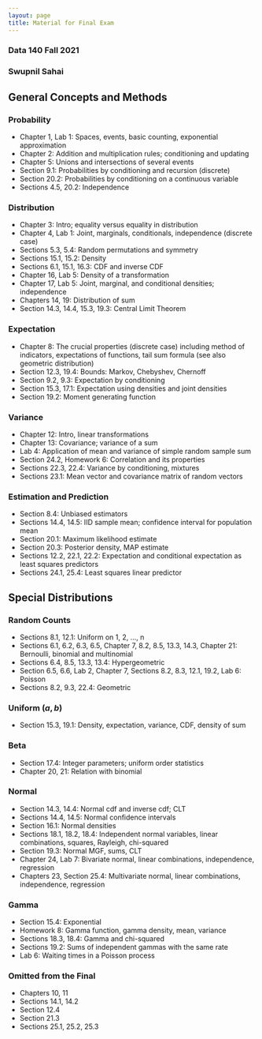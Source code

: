 ```yaml
---
layout: page
title: Material for Final Exam
---
```


<!-- #region -->
### Data 140 Fall 2021 ###
### Swupnil Sahai ###

## General Concepts and Methods ##

### Probability ###
- Chapter 1, Lab 1: Spaces, events, basic counting, exponential approximation
- Chapter 2: Addition and multiplication rules; conditioning and updating
- Chapter 5: Unions and intersections of several events
- Section 9.1: Probabilities by conditioning and recursion (discrete)
- Section 20.2: Probabilities by conditioning on a continuous variable
- Sections 4.5, 20.2: Independence

### Distribution ###
- Chapter 3: Intro; equality versus equality in distribution
- Chapter 4, Lab 1: Joint, marginals, conditionals, independence (discrete case)
- Sections 5.3, 5.4: Random permutations and symmetry
- Sections 15.1, 15.2: Density
- Sections 6.1, 15.1, 16.3: CDF and inverse CDF
- Chapter 16, Lab 5: Density of a transformation
- Chapter 17, Lab 5: Joint, marginal, and conditional densities; independence
- Chapters 14, 19: Distribution of sum
- Section 14.3, 14.4, 15.3, 19.3: Central Limit Theorem

### Expectation ###
- Chapter 8: The crucial properties (discrete case) including method of indicators, expectations of functions, tail sum formula (see also geometric distribution)
- Section 12.3, 19.4: Bounds: Markov, Chebyshev, Chernoff
- Section 9.2, 9.3: Expectation by conditioning
- Section 15.3, 17.1: Expectation using densities and joint densities
- Section 19.2: Moment generating function

### Variance ###
- Chapter 12: Intro, linear transformations
- Chapter 13: Covariance; variance of a sum
- Lab 4: Application of mean and variance of simple random sample sum
- Section 24.2, Homework 6: Correlation and its properties
- Sections 22.3, 22.4: Variance by conditioning, mixtures
- Sections 23.1: Mean vector and covariance matrix of random vectors

### Estimation and Prediction ###
- Section 8.4: Unbiased estimators
- Sections 14.4, 14.5: IID sample mean; confidence interval for population mean
- Section 20.1: Maximum likelihood estimate
- Section 20.3: Posterior density, MAP estimate
- Sections 12.2, 22.1, 22.2: Expectation and conditional expectation as least squares predictors
- Sections 24.1, 25.4: Least squares linear predictor

## Special Distributions ##

### Random Counts ###
- Sections 8.1, 12.1: Uniform on 1, 2, ..., n
- Sections 6.1, 6.2, 6.3, 6.5, Chapter 7, 8.2, 8.5, 13.3, 14.3, Chapter 21: Bernoulli, binomial and multinomial
- Sections 6.4, 8.5, 13.3, 13.4: Hypergeometric
- Section 6.5, 6.6, Lab 2, Chapter 7, Sections 8.2, 8.3, 12.1, 19.2, Lab 6: Poisson
- Sections 8.2, 9.3, 22.4: Geometric

### Uniform $(a, b)$ ###
- Section 15.3, 19.1: Density, expectation, variance, CDF, density of sum

### Beta ###
- Section 17.4: Integer parameters; uniform order statistics
- Chapter 20, 21: Relation with binomial

### Normal ###
- Section 14.3, 14.4: Normal cdf and inverse cdf; CLT
- Sections 14.4, 14.5: Normal confidence intervals
- Section 16.1: Normal densities
- Sections 18.1, 18.2, 18.4: Independent normal variables, linear combinations, squares, Rayleigh, chi-squared
- Section 19.3: Normal MGF, sums, CLT
- Chapter 24, Lab 7: Bivariate normal, linear combinations, independence, regression
- Chapters 23, Section 25.4: Multivariate normal, linear combinations, independence, regression

### Gamma ###
- Section 15.4: Exponential
- Homework 8: Gamma function, gamma density, mean, variance
- Sections 18.3, 18.4: Gamma and chi-squared
- Sections 19.2: Sums of independent gammas with the same rate
- Lab 6: Waiting times in a Poisson process

### Omitted from the Final ###
- Chapters 10, 11
- Sections 14.1, 14.2
- Section 12.4
- Section 21.3
- Sections 25.1, 25.2, 25.3